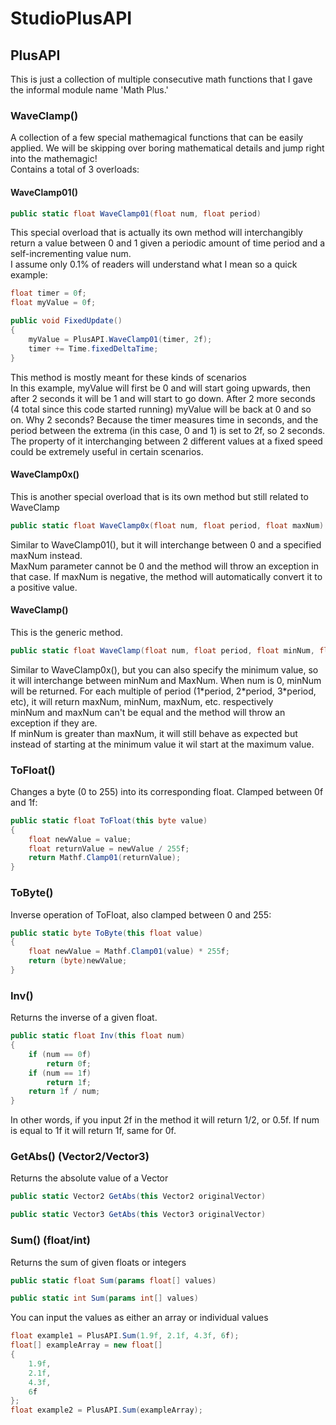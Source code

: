 # StudioPlusAPI
## PlusAPI
This is just a collection of multiple consecutive math functions that I gave the informal module name 'Math Plus.'
### WaveClamp()
A collection of a few special mathemagical functions that can be easily applied. We will be skipping over boring mathematical details and jump right into the mathemagic!<br/>
Contains a total of 3 overloads:
####  WaveClamp01()
```cs
public static float WaveClamp01(float num, float period)
```
This special overload that is actually its own method will interchangibly return a value between 0 and 1 given a periodic amount of time period and a self-incrementing value num.<br/>
I assume only 0.1% of readers will understand what I mean so a quick example:
```cs
float timer = 0f;
float myValue = 0f;

public void FixedUpdate()
{
    myValue = PlusAPI.WaveClamp01(timer, 2f);
    timer += Time.fixedDeltaTime;
}
```
This method is mostly meant for these kinds of scenarios<br/>
In this example, myValue will first be 0 and will start going upwards, then after 2 seconds it will be 1 and will start to go down. After 2 more seconds (4 total since this code started running) myValue will be back at 0 and so on. Why 2 seconds? Because the timer measures time in seconds, and the period between the extrema (in this case, 0 and 1) is set to 2f, so 2 seconds.<br/>
The property of it interchanging between 2 different values at a fixed speed could be extremely useful in certain scenarios.
#### WaveClamp0x()
This is another special overload that is its own method but still related to WaveClamp
```cs
public static float WaveClamp0x(float num, float period, float maxNum)
```
Similar to WaveClamp01(), but it  will interchange between 0 and a specified maxNum instead.<br/> 
MaxNum parameter cannot be 0 and the method will throw an exception in that case. If maxNum is negative, the method will automatically convert it to a positive value.<br/>
#### WaveClamp()
This is the generic method.<br/>
```cs
public static float WaveClamp(float num, float period, float minNum, float maxNum)
```
Similar to WaveClamp0x(), but you can also specify the minimum value, so it will interchange between minNum and MaxNum. When num is 0, minNum will be returned. For each multiple of period (1\*period, 2\*period, 3\*period, etc), it will return maxNum, minNum, maxNum, etc. respectively<br/>
minNum and maxNum can't be equal and the method will throw an exception if they are.<br/>
If minNum is greater than maxNum, it will still behave as expected but instead of starting at the minimum value it wil start at the maximum value.

### ToFloat()
Changes a byte (0 to 255) into its corresponding float. Clamped between 0f and 1f:
```cs
public static float ToFloat(this byte value)
{
    float newValue = value;
    float returnValue = newValue / 255f;
    return Mathf.Clamp01(returnValue);
}
```

### ToByte()
Inverse operation of ToFloat, also clamped between 0 and 255:
```cs
public static byte ToByte(this float value)
{
    float newValue = Mathf.Clamp01(value) * 255f;
    return (byte)newValue;
}
```

### Inv()
Returns the inverse of a given float.<br/>
```cs
public static float Inv(this float num)
{
    if (num == 0f) 
        return 0f;
    if (num == 1f)
        return 1f;
    return 1f / num;
}
```
In other words, if you input 2f in the method it will return 1/2, or 0.5f.
If num is equal to 1f it will return 1f, same for 0f.

### GetAbs() (Vector2/Vector3)
Returns the absolute value of a Vector
```cs
public static Vector2 GetAbs(this Vector2 originalVector)

public static Vector3 GetAbs(this Vector3 originalVector)
```

### Sum() (float/int)
Returns the sum of given floats or integers
```cs
public static float Sum(params float[] values)

public static int Sum(params int[] values)
```
You can input the values as either an array or individual values
```cs
float example1 = PlusAPI.Sum(1.9f, 2.1f, 4.3f, 6f);
float[] exampleArray = new float[]
{
    1.9f, 
    2.1f, 
    4.3f, 
    6f
};
float example2 = PlusAPI.Sum(exampleArray);
```
